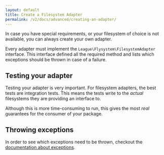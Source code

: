 ```yaml
---
layout: default
title: Create a Filesystem Adapter
permalink: /v2/docs/advanced/creating-an-adapter/
---
```


In case you have special requirements, or your filesystem of choice is
not available, you can always create your own adapter.

Every adapter must implement the `League\Flysystem\FilesystemAdapter`
interface. This interface defined all the required method and lists which
exceptions should be thrown in case of a failure.

## Testing your adapter

Testing your adapter is very important. For filesystem adapters, the best
tests are integration tests. This means the tests write to the _actual_
filesystems they are providing an interface to.

Although this is more time-consuming to run, this gives the most _real_
guarantees for the consumer of your package.

## Throwing exceptions

In order to see which exceptions need to be thrown, checkout the
[documentation about exceptions](/v2/docs/usage/exception-handling/).
